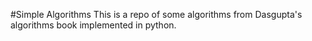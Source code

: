 #Simple Algorithms
This is a repo of some algorithms from Dasgupta's algorithms book implemented in python.
